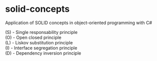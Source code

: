# solid-concepts
 Application of SOLID concepts in object-oriented programming with C#
 
 (S) - Single responsability principle <br/>
 (O) - Open closed principle <br/>
 (L) - Liskov substitution principle <br/>
 (I) - Interface segregation principle <br/>
 (D) - Dependency inversion principle <br/>
